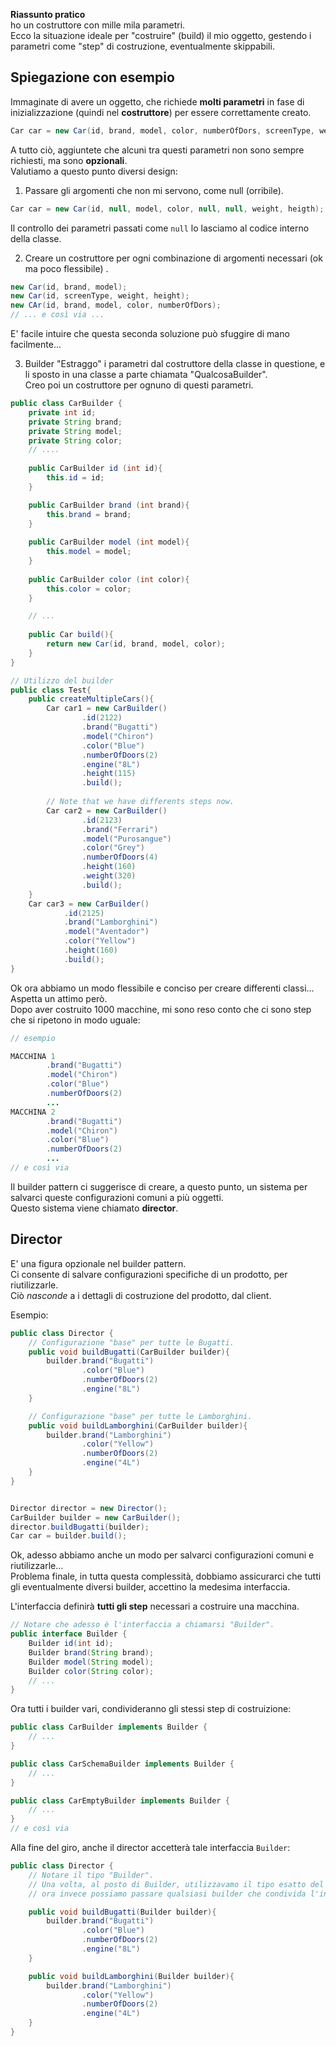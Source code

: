 **Riassunto pratico**\
ho un costruttore con mille mila parametri.\
Ecco la situazione ideale per "costruire" (build) il mio oggetto, gestendo i parametri come
"step" di costruzione, eventualmente skippabili.

## Spiegazione con esempio
Immaginate di avere un oggetto, che richiede **molti parametri** in fase di inizializzazione
(quindi nel **costruttore**) per essere correttamente creato.
```Java
Car car = new Car(id, brand, model, color, numberOfDors, screenType, weight, heigth);
```
A tutto ciò, aggiuntete che alcuni tra questi parametri non sono sempre 
richiesti, ma sono **opzionali**. \
Valutiamo a questo punto diversi design:

1.  Passare gli argomenti che non mi servono, come null (orribile).
```Java
Car car = new Car(id, null, model, color, null, null, weight, heigth);
```
Il controllo dei parametri passati come `null` lo lasciamo al codice interno della classe.

2. Creare un costruttore per ogni combinazione di argomenti necessari (ok ma poco flessibile) .
```Java
new Car(id, brand, model);
new Car(id, screenType, weight, height);
new CAr(id, brand, model, color, numberOfDors);
// ... e così via ...
```
E' facile intuire che questa seconda soluzione può sfuggire di mano facilmente...

3. Builder
"Estraggo" i parametri dal costruttore della classe in questione, e li sposto in una classe a parte chiamata "QualcosaBuilder". \
Creo poi un costruttore per ognuno di questi parametri.
```Java
public class CarBuilder {
    private int id;
    private String brand;
    private String model;
    private String color;
    // ....
    
    public CarBuilder id (int id){
        this.id = id;
    }

    public CarBuilder brand (int brand){
        this.brand = brand;
    }
    
    public CarBuilder model (int model){
        this.model = model;
    }
    
    public CarBuilder color (int color){
        this.color = color;
    }

    // ...
    
    public Car build(){
        return new Car(id, brand, model, color);
    }
}

// Utilizzo del builder
public class Test{
    public createMultipleCars(){
        Car car1 = new CarBuilder()
                .id(2122)
                .brand("Bugatti")
                .model("Chiron")
                .color("Blue")
                .numberOfDoors(2)
                .engine("8L")
                .height(115)
                .build();
            
        // Note that we have differents steps now. 
        Car car2 = new CarBuilder()
                .id(2123)
                .brand("Ferrari")
                .model("Purosangue")
                .color("Grey")
                .numberOfDoors(4)
                .height(160)
                .weight(320)
                .build();
    }
    Car car3 = new CarBuilder()
            .id(2125)
            .brand("Lamborghini")
            .model("Aventador")
            .color("Yellow")
            .height(160)
            .build();
}
```
Ok ora abbiamo un modo flessibile e conciso per creare differenti classi...\
Aspetta un attimo però. \
Dopo aver costruito 1000 macchine, mi sono reso conto che ci sono step che si ripetono
in modo uguale:
```Java
// esempio

MACCHINA 1
        .brand("Bugatti")
        .model("Chiron")
        .color("Blue")
        .numberOfDoors(2)
        ...
MACCHINA 2
        .brand("Bugatti")
        .model("Chiron")
        .color("Blue")
        .numberOfDoors(2)
        ...
// e così via
```

Il builder pattern ci suggerisce di creare, a questo punto, un sistema per salvarci
queste configurazioni comuni a più oggetti. \
Questo sistema viene chiamato **director**.
## Director
E' una figura opzionale nel builder pattern. \
Ci consente di salvare configurazioni specifiche di un prodotto, per riutilizzarle. \
Ciò _nasconde_ a i dettagli di costruzione del prodotto, dal client.

Esempio:
```Java
public class Director {
    // Configurazione "base" per tutte le Bugatti.
    public void buildBugatti(CarBuilder builder){
        builder.brand("Bugatti")
                .color("Blue")
                .numberOfDoors(2)
                .engine("8L")
    }

    // Configurazione "base" per tutte le Lamborghini.
    public void buildLamborghini(CarBuilder builder){
        builder.brand("Lamborghini")
                .color("Yellow")
                .numberOfDoors(2)
                .engine("4L")
    }
}


Director director = new Director();
CarBuilder builder = new CarBuilder();
director.buildBugatti(builder);
Car car = builder.build();
```

Ok, adesso abbiamo anche un modo per salvarci configurazioni comuni e riutilizzarle... \
Problema finale, in tutta questa complessità, dobbiamo assicurarci che tutti
gli eventualmente diversi builder, accettino la medesima interfaccia.

L'interfaccia definirà **tutti gli step** necessari a costruire una macchina.
```Java
// Notare che adesso è l'interfaccia a chiamarsi "Builder".
public interface Builder {
    Builder id(int id);
    Builder brand(String brand);
    Builder model(String model);
    Builder color(String color);
    // ...
}
```

Ora tutti i builder vari, condivideranno gli stessi step di costruizione:

```Java
public class CarBuilder implements Builder {
    // ...
}

public class CarSchemaBuilder implements Builder {
    // ...
}

public class CarEmptyBuilder implements Builder {
    // ...
}
// e così via
```

Alla fine del giro, anche il director accetterà tale interfaccia `Builder`:
```Java
public class Director {
    // Notare il tipo "Builder".
    // Una volta, al posto di Builder, utilizzavamo il tipo esatto del builder,
    // ora invece possiamo passare qualsiasi builder che condivida l'interfaccia Builder.

    public void buildBugatti(Builder builder){
        builder.brand("Bugatti")
                .color("Blue")
                .numberOfDoors(2)
                .engine("8L")
    }

    public void buildLamborghini(Builder builder){
        builder.brand("Lamborghini")
                .color("Yellow")
                .numberOfDoors(2)
                .engine("4L")
    }
}
```
